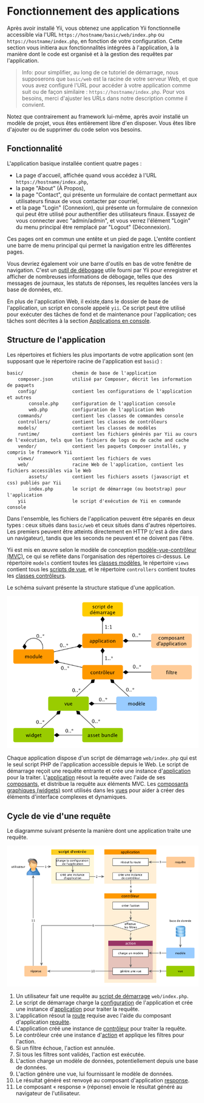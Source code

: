 Fonctionnement des applications
===============================

Après avoir installé Yii, vous obtenez une application Yii fonctionnelle accessible via l'URL `https://hostname/basic/web/index.php` ou `https://hostname/index.php`, en fonction
de votre configuration. Cette section vous initiera aux fonctionnalités intégrées à l'application,
à la manière dont le code est organisé et à la gestion des requêtes par l'application.

> Info: pour simplifier, au long de ce tutoriel de démarrage, nous supposerons que `basic/web` est la racine de votre 
 serveur Web, et que vous avez configuré l'URL pour accéder à votre application comme suit ou de façon similaire : 
  `https://hostname/index.php`.
  Pour vos besoins, merci d'ajuster les URLs dans notre description comme il convient.

Notez que contrairement au framework lui-même, après avoir installé un modèle de projet, vous êtes entièrement libre d'en disposer. Vous êtes libre d'ajouter ou de supprimer du code selon vos besoins. 

Fonctionnalité <span id="Functionality"></span>
--------------

L'application basique installée contient quatre pages :

* La page d'accueil, affichée quand vous accédez à l'URL `https://hostname/index.php`,
* la page "About" (À Propos),
* la page "Contact", qui présente un formulaire de contact permettant aux utilisateurs finaux de vous contacter par courriel,
* et la page "Login" (Connexion), qui présente un formulaire de connexion qui peut être utilisé pour authentifier des utilisateurs finaux. Essayez de vous connecter
 avec "admin/admin", et vous verrez l'élément "Login" du menu principal être remplacé par "Logout" (Déconnexion).

Ces pages ont en commun une entête et un pied de page. L'entête contient une barre de menu principal qui permet la navigation
entre les différentes pages.

Vous devriez également voir une barre d'outils en bas de votre fenêtre de navigation.
C'est un [outil de débogage](https://github.com/yiisoft/yii2-debug/blob/master/docs/guide/README.md) utile fourni par Yii pour enregistrer et afficher de nombreuses informations de débogage, telles que des messages de journaux, les statuts de réponses, les requêtes lancées vers la base de données, etc.

En plus de l'application Web, il existe,dans le dossier de base de l'application, un script en console appelé `yii`. Ce script peut être utilisé pour exécuter des tâches de fond et de maintenance pour l'application; ces tâches sont décrites à la section [Applications en console](tutorial-console.md).


Structure de l'application <span id="application-structure"></span>
---------------------

Les répertoires et fichiers les plus importants de votre application sont (en supposant que le répertoire racine de l'application est `basic`) :

```
basic/                  chemin de base de l'application
    composer.json       utilisé par Composer, décrit les information de paquets
    config/             contient les configurations de l'application et autres
        console.php     configuration de l'application console
        web.php         configuration de l'application Web
    commands/           contient les classes de commandes console
    controllers/        contient les classes de contrôleurs
    models/             contient les classes de modèles
    runtime/            contient les fichiers générés par Yii au cours de l'exécution, tels que les fichiers de logs ou de cache and cache
    vendor/             contient les paquets Composer installés, y compris le framework Yii
    views/              contient les fichiers de vues
    web/                racine Web de l'application, contient les fichiers accessibles via le Web
        assets/         contient les fichiers assets (javascript et css) publiés par Yii
        index.php       le script de démarrage (ou bootstrap) pour l'application
    yii                 le script d'exécution de Yii en commande console
```

Dans l'ensemble, les fichiers de l'application peuvent être séparés en deux types : ceux situés dans `basic/web` et ceux situés dans d'autres répertoires. Les premiers peuvent être atteints directement en HTTP (c'est à dire dans un navigateur), tandis que les seconds ne peuvent et ne doivent pas l'être.

Yii est mis en œuvre selon le modèle de conception [modèle-vue-contrôleur (MVC)](https://wikipedia.org/wiki/Model-view-controller),
ce qui se reflète dans l'organisation des répertoires ci-dessus. Le répertoire `models` contient toutes les [classes modèles](structure-models.md),
le répertoire `views` contient tous les [scripts de vue](structure-views.md), et le répertoire `controllers` contient toutes les [classes contrôleurs](structure-controllers.md).

Le schéma suivant présente la structure statique d'une application.

![Structure Statique d'Application](images/application-structure.png)

Chaque application dispose d'un script de démarrage `web/index.php` qui est le seul script PHP de l'application accessible depuis le Web.
Le script de démarrage reçoit une requête entrante et crée une instance d'[application](structure-applications.md) pour la traiter.
L'[application](structure-applications.md) résout la requête avec l'aide de ses [composants](concept-components.md),
et distribue la requête aux éléments MVC. Les [composants graphiques (widgets)](structure-widgets.md) sont utilisés dans les [vues](structure-views.md)
pour aider à créer des éléments d'interface complexes et dynamiques.


Cycle de vie d'une requête <span id="request-lifecycle"></span>
-----------------

Le diagramme suivant présente la manière dont une application traite une requête.

![Cycle de vie d'une requête](images/request-lifecycle.png)

1. Un utilisateur fait une requête au [script de démarrage](structure-entry-scripts.md) `web/index.php`.
2. Le script de démarrage charge la [configuration](concept-configurations.md) de l'application et crée une instance d'[application](structure-applications.md) pour traiter la requête.
3. L'application résout la [route](runtime-routing.md) requise avec l'aide du composant d'application [requête](runtime-requests.md).
4. L'application créé une instance de [contrôleur](structure-controllers.md) pour traiter la requête.
5. Le contrôleur crée une instance d'[action](structure-controllers.md) et applique les filtres pour l'action.
6. Si un filtre échoue, l'action est annulée.
7. Si tous les filtres sont validés, l'action est exécutée.
8. L'action charge un modèle de données, potentiellement depuis une base de données.
9. L'action génère une vue, lui fournissant le modèle de données.
10. Le résultat généré est renvoyé au composant d'application [response](runtime-responses.md).
11. Le composant « response » (réponse) envoie le résultat généré au navigateur de l'utilisateur.

